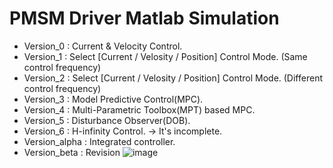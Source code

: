 # PMSM Driver Matlab Simulation
- Version_0 : Current & Velocity Control.
- Version_1 : Select [Current / Velosity / Position] Control Mode. (Same control frequency)
- Version_2 : Select [Current / Velosity / Position] Control Mode. (Different control frequency)
- Version_3 : Model Predictive Control(MPC).
- Version_4 : Multi-Parametric Toolbox(MPT) based MPC.
- Version_5 : Disturbance Observer(DOB).
- Version_6 : H-infinity Control. -> It's incomplete.
- Version_alpha : Integrated controller.
- Version_beta : Revision
![image](https://user-images.githubusercontent.com/75024315/144813547-4a2d258c-d9c9-46fe-a7e1-6ddf4a624b18.png)
